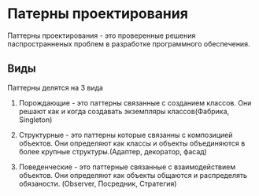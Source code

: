 # Патерны проектирования

Паттерны проектирования - это проверенные решения паспространненых проблем в разработке программного обеспечения.

## Виды

Паттерны делятся на 3 вида

1. Порождающие - это паттерны связанные с созданием классов. Они решают как и когда создавать экземпляры классов(Фабрика, Singleton)

2. Структурные - это паттерны которые связанны с композицией объектов. Они определяют как классы и объекты объединяются в более крупные структуры.(Адаптер, декоратор, фасад)

3. Поведенческие - это паттерные связанные с взаимодействием объектов. Они определяют как объекты общаются и распределять обязаности. (Observer, Посредник, Стратегия)
